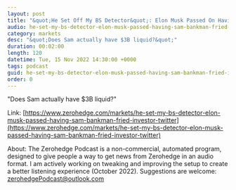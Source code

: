 ```yaml
---
layout: post
title: "&quot;He Set Off My BS Detector&quot;: Elon Musk Passed On Having Sam Bankman-Fried As Investor In Twitter"
audio: he-set-my-bs-detector-elon-musk-passed-having-sam-bankman-fried-investor-twitter-0
category: markets
desc: "&quot;Does Sam actually have $3B liquid?&quot;"
duration: 00:02:00
length: 120
datetime: Tue, 15 Nov 2022 14:30:00 +0000
tags: podcast
guid: he-set-my-bs-detector-elon-musk-passed-having-sam-bankman-fried-investor-twitter-0
order: 0
---
```

&quot;Does Sam actually have $3B liquid?&quot;

Link: [https://www.zerohedge.com/markets/he-set-my-bs-detector-elon-musk-passed-having-sam-bankman-fried-investor-twitter](https://www.zerohedge.com/markets/he-set-my-bs-detector-elon-musk-passed-having-sam-bankman-fried-investor-twitter)

About: The Zerohedge Podcast is a non-commercial, automated program, designed to give people a way to get news from Zerohedge in an audio format.  I am actively working on tweaking and improving the setup to create a better listening experience (October 2022).  Suggestions are welcome: [zerohedgePodcast@outlook.com](mailto:zerohedgePodcast@outlook.com)